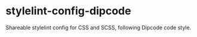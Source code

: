 # stylelint-config-dipcode
Shareable stylelint config for CSS and SCSS, following Dipcode code style.
